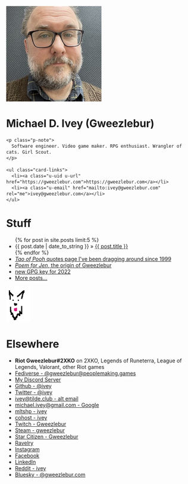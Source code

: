<main>
  <div class="h-card" rel="author">
    <img class="u-photo" alt="My profile photo" src="me.jpg" />
    <h1>
      <span class="p-name">Michael D. Ivey</span>
      <span class="p-nickname">(Gweezlebur)</span>
    </h1>

    <p class="p-note">
      Software engineer. Video game maker. RPG enthusiast. Wrangler of cats. Girl Scout.
    </p>

    <ul class="card-links">
      <li><a class="u-uid u-url" href="https://gweezlebur.com">https://gweezlebur.com</a></li>
      <li><a class="u-email" href="mailto:ivey@gweezlebur.com" rel="me">ivey@gweezlebur.com</a></li>
    </ul>
  </div>

  <h1>Stuff</h1>
  <ul class="posts">
    {% for post in site.posts limit:5 %}
      <li><span>{{ post.date | date_to_string }}</span> &raquo; <a href="{{ post.url }}">{{ post.title }}</a></li>
    {% endfor %}
    <li><a href="/pooh.html"><i>Tao of Pooh</i> quotes page I've been dragging around since 1999</a></li>
    <li><a href="/poem.html"><i>Poem for Jen</i>, the origin of Gweezlebur</a></li>
    <li><a rel="pgpkey" href="BA7ECBB6D4F40AEC02F38B05D65AFD1028BBA035.asc">new GPG key for 2022</a></li>
    <li><a href="posts.html">More posts...</a></li>
  </ul>

  <img src="/images/angus.gif">

  <h1>Elsewhere</h1>
  <ul>
    <li><b>Riot Gweezlebur#2XKO</b> on 2XKO, Legends of Runeterra, League of Legends, Valorant, other Riot games</li>
    <li><a href="https://peoplemaking.games/@gweezlebur" rel="me">Fediverse - @gweezlebur@peoplemaking.games</a></li>
    <li><a href="https://discord.gg/ZcUq4Hu" rel="discord">My Discord Server</a></li>
    <li><a href="https://github.com/ivey" rel="me">Github - @ivey</a></li>
    <li><a href="https://twitter.com/ivey" rel="me">Twitter - @ivey</a></li>
    <li><a href="mailto:ivey@tilde.club" rel="me">ivey@tilde.club - alt email</a></li>
    <li><a href="mailto:michael.ivey@google.com" rel="me">michael.ivey@gmail.com - Google</a></li>
    <li><a href="https://mltshp.com/user/ivey" rel="me">mltshp - ivey</a></li>
    <li><a href="https://cohost.org/ivey" rel="me">cohost - ivey</a></li>
    <li><a href="https://twitch.tv/gweezlebur" rel="me">Twitch - Gweezlebur</a></li>
    <li><a href="https://steamcommunity.com/id/gweezlebur/" rel="me">Steam - gweezlebur</a></li>
    <li><a href="https://robertsspaceindustries.com/citizens/Gweezlebur" rel="me">Star Citizen - Gweezlebur</a></li>
    <li><a href="https://www.ravelry.com/people/gweezlebur">Ravelry</a></li>
    <li><a href="https://www.instagram.com/ivey/" rel="me">Instagram</a></li>
    <li><a href="https://www.facebook.com/michaelivey/" rel="me">Facebook</a></li>
    <li><a href="https://www.linkedin.com/in/michaelivey/" rel="me">LinkedIn</a></li>
    <li><a href="https://reddit.com/u/ivey" rel="me">Reddit - ivey</a></li>
    <li><a href="https://staging.bsky.app/profile/gweezlebur.com" rel="me">Bluesky - @gweezlebur.com</a></li>
  </ul>
</main>

